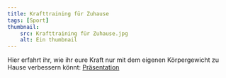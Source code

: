 ```yaml
---
title: Krafttraining für Zuhause
tags: [Sport]
thumbnail: 
    src: Krafttraining für Zuhause.jpg
    alt: Ein thumbnail
---
```


Hier erfahrt ihr, wie ihr eure Kraft nur mit dem eigenen Körpergewicht zu Hause verbessern könnt:
<a href="/documents/praesentation_koerperkraft.pdf" target = "_blank">Präsentation</a>
  
